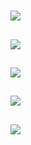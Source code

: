 # [](ContributionTable?__template__=property.md#cldf:VerbInflectionAndAgreementCountsByPosition)

[](ContributionTable?__template__=property.md&property=Description#cldf:VerbInflectionAndAgreementCountsByPosition)

## [](ParameterTable#cldf:595)

![](InflectionMarkersAtPostCount.jpg?parameters=595&pacific-centered&padding-left=10&padding-right=10&padding-top=20&padding-bottom=20&width=12&height=8&markersize=15#cldfviz.map)

## [](ParameterTable#cldf:596)

![](InflectionMarkersAtPraeCount.jpg?parameters=596&pacific-centered&padding-left=10&padding-right=10&padding-top=20&padding-bottom=20&width=12&height=8&markersize=15#cldfviz.map)

## [](ParameterTable#cldf:597)

![](InflectionMarkersAtSplitCount.jpg?parameters=597&pacific-centered&padding-left=10&padding-right=10&padding-top=20&padding-bottom=20&width=12&height=8&markersize=15#cldfviz.map)

## [](ParameterTable#cldf:598)

![](InflectionMarkersAtSimulCount.jpg?parameters=598&pacific-centered&padding-left=10&padding-right=10&padding-top=20&padding-bottom=20&width=12&height=8&markersize=15#cldfviz.map)

## [](ParameterTable#cldf:599)

![](InflectionMarkersAtInCount.jpg?parameters=599&pacific-centered&padding-left=10&padding-right=10&padding-top=20&padding-bottom=20&width=12&height=8&markersize=15#cldfviz.map)
